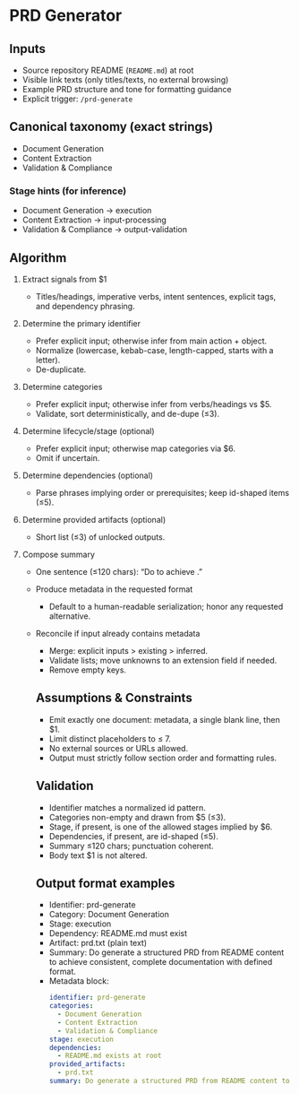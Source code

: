 # PRD Generator

## Inputs
- Source repository README (`README.md`) at root
- Visible link texts (only titles/texts, no external browsing)
- Example PRD structure and tone for formatting guidance
- Explicit trigger: `/prd-generate`

## Canonical taxonomy (exact strings)
- Document Generation
- Content Extraction
- Validation & Compliance

### Stage hints (for inference)
- Document Generation → execution
- Content Extraction → input-processing
- Validation & Compliance → output-validation

## Algorithm
1. Extract signals from $1  
   * Titles/headings, imperative verbs, intent sentences, explicit tags, and dependency phrasing.

2. Determine the primary identifier  
   * Prefer explicit input; otherwise infer from main action + object.  
   * Normalize (lowercase, kebab-case, length-capped, starts with a letter).  
   * De-duplicate.

3. Determine categories  
   * Prefer explicit input; otherwise infer from verbs/headings vs $5.  
   * Validate, sort deterministically, and de-dupe (≤3).

4. Determine lifecycle/stage (optional)  
   * Prefer explicit input; otherwise map categories via $6.  
   * Omit if uncertain.

5. Determine dependencies (optional)  
   * Parse phrases implying order or prerequisites; keep id-shaped items (≤5).

6. Determine provided artifacts (optional)  
   * Short list (≤3) of unlocked outputs.

7. Compose summary  
   * One sentence (≤120 chars): “Do <verb> <object> to achieve <outcome>.”

8. Produce metadata in the requested format  
   * Default to a human-readable serialization; honor any requested alternative.

9. Reconcile if input already contains metadata  
   * Merge: explicit inputs > existing > inferred.  
   * Validate lists; move unknowns to an extension field if needed.  
   * Remove empty keys.

## Assumptions & Constraints
- Emit exactly one document: metadata, a single blank line, then $1.
- Limit distinct placeholders to ≤ 7.
- No external sources or URLs allowed.
- Output must strictly follow section order and formatting rules.

## Validation
- Identifier matches a normalized id pattern.  
- Categories non-empty and drawn from $5 (≤3).  
- Stage, if present, is one of the allowed stages implied by $6.  
- Dependencies, if present, are id-shaped (≤5).  
- Summary ≤120 chars; punctuation coherent.  
- Body text $1 is not altered.

## Output format examples
- Identifier: prd-generate  
- Category: Document Generation  
- Stage: execution  
- Dependency: README.md must exist  
- Artifact: prd.txt (plain text)  
- Summary: Do generate a structured PRD from README content to achieve consistent, complete documentation with defined format.  
- Metadata block:
  ```yaml
  identifier: prd-generate
  categories:
    - Document Generation
    - Content Extraction
    - Validation & Compliance
  stage: execution
  dependencies:
    - README.md exists at root
  provided_artifacts:
    - prd.txt
  summary: Do generate a structured PRD from README content to achieve consistent, complete documentation with defined format.
  ```
